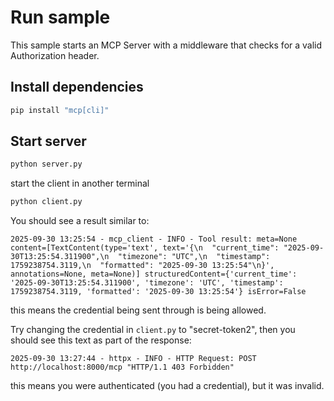 # Run sample

This sample starts an MCP Server with a middleware that checks for a valid Authorization header.

## Install dependencies

```bash
pip install "mcp[cli]" 
```

## Start server

```bash
python server.py
```

start the client in another terminal

```bash
python client.py
```

You should see a result similar to:

```text
2025-09-30 13:25:54 - mcp_client - INFO - Tool result: meta=None content=[TextContent(type='text', text='{\n  "current_time": "2025-09-30T13:25:54.311900",\n  "timezone": "UTC",\n  "timestamp": 1759238754.3119,\n  "formatted": "2025-09-30 13:25:54"\n}', annotations=None, meta=None)] structuredContent={'current_time': '2025-09-30T13:25:54.311900', 'timezone': 'UTC', 'timestamp': 1759238754.3119, 'formatted': '2025-09-30 13:25:54'} isError=False
```

this means the credential being sent through is being allowed.

Try changing the credential in `client.py` to "secret-token2", then you should see this text as part of the response:

```text
2025-09-30 13:27:44 - httpx - INFO - HTTP Request: POST http://localhost:8000/mcp "HTTP/1.1 403 Forbidden"
```

this means you were authenticated (you had a credential), but it was invalid.
